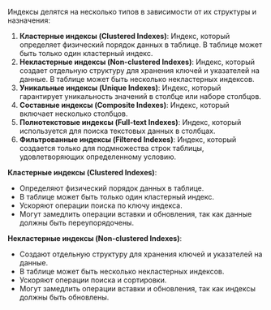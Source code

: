 Индексы делятся на несколько типов в зависимости от их структуры и назначения:

1. **Кластерные индексы (Clustered Indexes)**: Индекс, который определяет физический порядок данных в таблице. В таблице может быть только один кластерный индекс.
2. **Некластерные индексы (Non-clustered Indexes)**: Индекс, который создает отдельную структуру для хранения ключей и указателей на данные. В таблице может быть несколько некластерных индексов.
3. **Уникальные индексы (Unique Indexes)**: Индекс, который гарантирует уникальность значений в столбце или наборе столбцов.
4. **Составные индексы (Composite Indexes)**: Индекс, который включает несколько столбцов.
5. **Полнотекстовые индексы (Full-text Indexes)**: Индекс, который используется для поиска текстовых данных в столбцах.
6. **Фильтрованные индексы (Filtered Indexes)**: Индекс, который создается только для подмножества строк таблицы, удовлетворяющих определенному условию.


**Кластерные индексы (Clustered Indexes)**:
- Определяют физический порядок данных в таблице.
- В таблице может быть только один кластерный индекс.
- Ускоряют операции поиска по ключу индекса.
- Могут замедлить операции вставки и обновления, так как данные должны быть переупорядочены.

**Некластерные индексы (Non-clustered Indexes)**:
- Создают отдельную структуру для хранения ключей и указателей на данные.
- В таблице может быть несколько некластерных индексов.
- Ускоряют операции поиска и сортировки.
- Могут замедлить операции вставки и обновления, так как индексы должны быть обновлены.